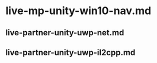 # live-mp-unity-win10-nav.md

## live-partner-unity-uwp-net.md

## live-partner-unity-uwp-il2cpp.md
